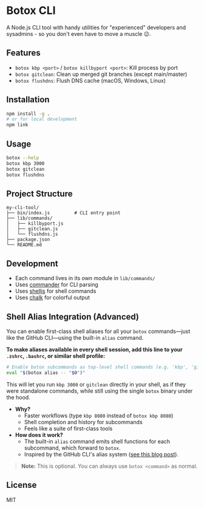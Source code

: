 # Botox CLI

A Node.js CLI tool with handy utilities for "experienced" developers and sysadmins - so you don't even have to move a muscle 😉.

## Features

- `botox kbp <port>` / `botox killbyport <port>`: Kill process by port
- `botox gitclean`: Clean up merged git branches (except main/master)
- `botox flushdns`: Flush DNS cache (macOS, Windows, Linux)

## Installation

```sh
npm install -g .
# or for local development
npm link
```

## Usage

```sh
botox --help
botox kbp 3000
botox gitclean
botox flushdns
```

## Project Structure

```
my-cli-tool/
├── bin/index.js         # CLI entry point
├── lib/commands/
│   ├── killbyport.js
│   ├── gitclean.js
│   └── flushdns.js
├── package.json
└── README.md
```

## Development

- Each command lives in its own module in `lib/commands/`
- Uses [commander](https://www.npmjs.com/package/commander) for CLI parsing
- Uses [shelljs](https://www.npmjs.com/package/shelljs) for shell commands
- Uses [chalk](https://www.npmjs.com/package/chalk) for colorful output

## Shell Alias Integration (Advanced)

You can enable first-class shell aliases for all your `botox` commands—just like the GitHub CLI—using the built-in `alias` command. 

**To make aliases available in every shell session, add this line to your `.zshrc`, `.bashrc`, or similar shell profile:**

```sh
# Enable botox subcommands as top-level shell commands (e.g. 'kbp', 'gitclean', 'flushdns')
eval "$(botox alias -- "$0")"
```

This will let you run `kbp 3000` or `gitclean` directly in your shell, as if they were standalone commands, while still using the single `botox` binary under the hood.

- **Why?**
  - Faster workflows (type `kbp 8080` instead of `botox kbp 8080`)
  - Shell completion and history for subcommands
  - Feels like a suite of first-class tools
- **How does it work?**
  - The built-in `alias` command emits shell functions for each subcommand, which forward to `botox`.
  - Inspired by the GitHub CLI's alias system ([see this blog post](https://www.builder.io/blog/github-copilot-cli-first-look)).

> **Note:** This is optional. You can always use `botox <command>` as normal.

## License

MIT
